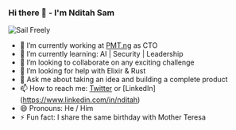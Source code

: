 ### Hi there 👋 - I'm Nditah Sam

<!--
**Nditah/Nditah** is a ✨ _special_ ✨ repository because its `README.md` (this file) appears on your GitHub profile.

Here are some ideas to get you started:
-->

![Sail Freely](https://pbs.twimg.com/profile_banners/943112178/1580048849/600x200 "Work Remotely")

- 🔭 I’m currently working at [PMT.ng](https://pmt.ng/) as CTO
- 🌱 I’m currently learning: AI | Security | Leadership
- 👯 I’m looking to collaborate on any exciting challenge
- 🤔 I’m looking for help with Elixir & Rust
- 💬 Ask me about taking an idea and building a complete product
- 📫 How to reach me: [Twitter](https://twitter.com/nditah_sammy) or [LinkedIn] (https://www.linkedin.com/in/nditah)
- 😄 Pronouns: He / Him 
- ⚡ Fun fact: I share the same birthday with Mother Teresa

